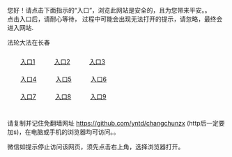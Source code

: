 您好！请点击下面指示的“入口”，浏览此网站是安全的，且为您带来平安。。 <br/>
点击入口后，请耐心等待， 过程中可能会出现无法打开的提示，请忽略，最终会进入网站. </br>

法轮大法在长春<br/>
<div style="padding:10px"><a style="margin:20px" target="_blank" href="https://dad8z0z0da6bd.cloudfront.net/2Qpsp?obovxk" id="ccLink1" rel="nofollow">入口1</a> <a target="_blank" style="margin:20px" href="https://d3ht5mgvxzckh1.cloudfront.net/2Qpsp?pqkhm" id="ccLink2" rel="nofollow">入口2</a> <a style="margin:20px" target="_blank" href="https://d33mhj2clkygjq.cloudfront.net/2Qpsp?vozciy" id="ccLink3" rel="nofollow">入口3</a></div>

<div style="padding:10px" ><a style="margin:20px" target="_blank" href="https://dad8z0z0da6bd.cloudfront.net/2Qpsp?obovxk" id="ccLink4" rel="nofollow">入口4</a> <a style="margin:20px" href="https://d3ht5mgvxzckh1.cloudfront.net/2Qpsp?pqkhm" target="_blank" id="ccLink5" rel="nofollow">入口5</a> <a style="margin:20px" href="https://d33mhj2clkygjq.cloudfront.net/2Qpsp?vozciy" target="_blank" id="ccLink6" rel="nofollow">入口6</a></div>

<div style="padding:10px"><a style="margin:20px" target="_blank" href="https://dad8z0z0da6bd.cloudfront.net/2Qpsp?obovxk" id="ccLink7" rel="nofollow">入口7</a> <a style="margin:20px" href="https://d3ht5mgvxzckh1.cloudfront.net/2Qpsp?pqkhm" target="_blank" id="ccLink8" rel="nofollow">入口8</a> <a style="margin:20px" target="_blank" href="https://d33mhj2clkygjq.cloudfront.net/2Qpsp?vozciy" id="ccLink9" rel="nofollow">入口9</a></div>

<br/>



请复制并记住免翻墙网址 https://github.com/yntd/changchunzx (http后一定要加s)，在电脑或手机的浏览器均可访问。。<br/>

微信如提示停止访问该网页，须先点击右上角，选择浏览器打开。
